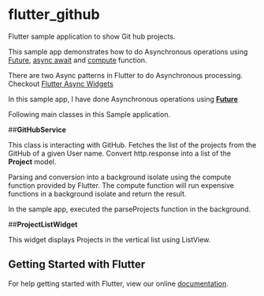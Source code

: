 # flutter_github

Flutter sample application to show Git hub projects.

This sample app demonstrates how to do Asynchronous operations using [Future](https://api.dartlang.org/stable/2.0.0/dart-async/Future-class.html), 
[async await](https://www.dartlang.org/articles/language/await-async) and [compute](https://docs.flutter.io/flutter/foundation/compute.html) function.

There are two Async patterns in Flutter to do Asynchronous processing.
Checkout [Flutter Async Widgets](https://flutter.io/widgets/async/)

In this sample app, I have done Asynchronous operations using [**Future**](https://api.dartlang.org/stable/2.0.0/dart-async/Future-class.html)

Following main classes in this Sample application.

##**GitHubService**

This class is interacting with GitHub. Fetches the list of the projects from the GitHub of a given User name.
Convert http.response into a list of the **Project** model.

Parsing and conversion into a background isolate using the compute function provided by Flutter.
The compute function will run expensive functions in a background isolate and return the result.

In the sample app, executed the parseProjects function in the background.

##**ProjectListWidget**

This widget displays Projects in the vertical list using ListView.

## Getting Started with Flutter

For help getting started with Flutter, view our online
[documentation](https://flutter.io/).
